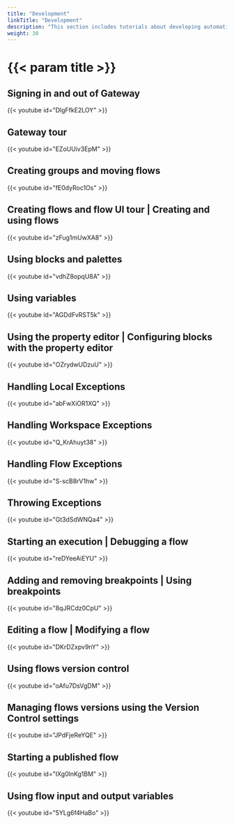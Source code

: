 ```yaml
---
title: "Development"
linkTitle: "Development"
description: "This section includes tutorials about developing automation using the Cortex Innovation platform."
weight: 30
---
```


# {{< param title >}}

## Signing in and out of Gateway
{{< youtube id="DlgFfkE2LOY" >}}

## Gateway tour
{{< youtube id="EZoUUiv3EpM" >}}

## Creating groups and moving flows
{{< youtube id="fE0dyRoc1Os" >}}

## Creating flows and flow UI tour | Creating and using flows
{{< youtube id="zFug1mUwXA8" >}}

## Using blocks and palettes
{{< youtube id="vdhZ8opqU8A" >}}

## Using variables
{{< youtube id="AGDdFvRST5k" >}}

## Using the property editor | Configuring blocks with the property editor
{{< youtube id="OZrydwUDzuU" >}}

## Handling Local Exceptions
{{< youtube id="abFwXiOR1XQ" >}}

## Handling	Workspace Exceptions
{{< youtube id="Q_KrAhuyt38" >}}

## Handling	Flow Exceptions
{{< youtube id="S-scB8rV1hw" >}}

## Throwing Exceptions
{{< youtube id="Gt3dSdWNQa4" >}}

## Starting an execution | Debugging a flow
{{< youtube id="reDYeeAiEYU" >}}

## Adding and removing breakpoints | Using breakpoints
{{< youtube id="8qJRCdz0CpU" >}}

## Editing a flow | Modifying a flow
{{< youtube id="DKrDZxpv9nY" >}}

## Using flows version control
{{< youtube id="oAfu7DsVgDM" >}}

## Managing flows versions using the Version Control settings
{{< youtube id="JPdFjeReYQE" >}}

## Starting a published flow
{{< youtube id="IXg0lnKg1BM" >}}

## Using flow input and output variables
{{< youtube id="5YLg6f4HaBo" >}}
